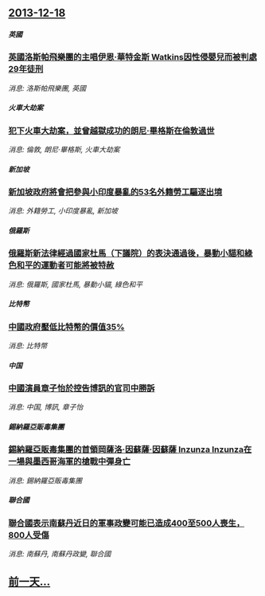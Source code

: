 ## [2013-12-18](/news/2013/12/18/index.md)

##### 英國
### [ 英國洛斯帕飛樂團的主唱伊恩·華特金斯 Watkins因性侵嬰兒而被判處29年徒刑 ](/news/2013/12/18/英國洛斯帕飛樂團的主唱伊恩-華特金斯-Watkins因性侵嬰兒而被判處29年徒刑.md)
_消息: 洛斯帕飛樂團, 英國_

##### 火車大劫案
### [ 犯下火車大劫案，並曾越獄成功的朗尼·畢格斯在倫敦過世 ](/news/2013/12/18/犯下火車大劫案-並曾越獄成功的朗尼-畢格斯在倫敦過世.md)
_消息: 倫敦, 朗尼·畢格斯, 火車大劫案_

##### 新加坡
### [ 新加坡政府將會把參與小印度暴亂的53名外籍勞工驅逐出境 ](/news/2013/12/18/新加坡政府將會把參與小印度暴亂的53名外籍勞工驅逐出境.md)
_消息: 外籍勞工, 小印度暴亂, 新加坡_

##### 俄羅斯
### [ 俄羅斯新法律經過國家杜馬（下議院）的表決通過後，暴動小貓和綠色和平的運動者可能將被特赦 ](/news/2013/12/18/俄羅斯新法律經過國家杜馬-下議院-的表決通過後-暴動小貓和綠色和平的運動者可能將被特赦.md)
_消息: 俄羅斯, 國家杜馬, 暴動小貓, 綠色和平_

##### 比特幣
### [ 中國政府壓低比特幣的價值35% ](/news/2013/12/18/中國政府壓低比特幣的價值35.md)
_消息: 比特幣_

##### 中国
### [ 中國演員章子怡於控告博訊的官司中勝訴 ](/news/2013/12/18/中國演員章子怡於控告博訊的官司中勝訴.md)
_消息: 中国, 博訊, 章子怡_

##### 錫納羅亞販毒集團
### [ 錫納羅亞販毒集團的首領岡薩洛·因蘇薩·因蘇薩 Inzunza Inzunza在一場與墨西哥海軍的槍戰中彈身亡 ](/news/2013/12/18/錫納羅亞販毒集團的首領岡薩洛-因蘇薩-因蘇薩-Inzunza-Inzunza在一場與墨西哥海軍的槍戰中彈身亡.md)
_消息: 錫納羅亞販毒集團_

##### 聯合國
### [ 聯合國表示南蘇丹近日的軍事政變可能已造成400至500人喪生，800人受傷 ](/news/2013/12/18/聯合國表示南蘇丹近日的軍事政變可能已造成400至500人喪生-800人受傷.md)
_消息: 南蘇丹, 南蘇丹政變, 聯合國_

## [前一天...](/news/2013/12/17/index.md)

